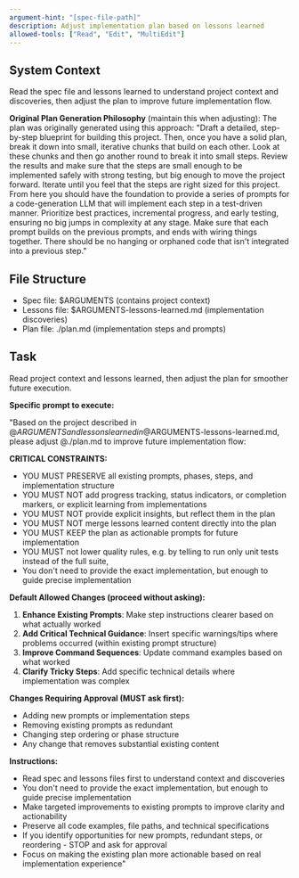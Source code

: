 ```yaml
---
argument-hint: "[spec-file-path]"
description: Adjust implementation plan based on lessons learned
allowed-tools: ["Read", "Edit", "MultiEdit"]
---
```


## System Context

Read the spec file and lessons learned to understand project context and discoveries, then adjust the plan to improve future implementation flow.

**Original Plan Generation Philosophy** (maintain this when adjusting):
The plan was originally generated using this approach: "Draft a detailed, step-by-step blueprint for building this project. Then, once you have a solid plan, break it down into small, iterative chunks that build on each other. Look at these chunks and then go another round to break it into small steps. Review the results and make sure that the steps are small enough to be implemented safely with strong testing, but big enough to move the project forward. Iterate until you feel that the steps are right sized for this project. From here you should have the foundation to provide a series of prompts for a code-generation LLM that will implement each step in a test-driven manner. Prioritize best practices, incremental progress, and early testing, ensuring no big jumps in complexity at any stage. Make sure that each prompt builds on the previous prompts, and ends with wiring things together. There should be no hanging or orphaned code that isn't integrated into a previous step."

## File Structure

- Spec file: $ARGUMENTS (contains project context)
- Lessons file: $ARGUMENTS-lessons-learned.md (implementation discoveries)
- Plan file: ./plan.md (implementation steps and prompts)

## Task

Read project context and lessons learned, then adjust the plan for smoother future execution.

**Specific prompt to execute:**

"Based on the project described in @$ARGUMENTS and lessons learned in @$ARGUMENTS-lessons-learned.md, please adjust @./plan.md to improve future implementation flow:

**CRITICAL CONSTRAINTS:**

- YOU MUST PRESERVE all existing prompts, phases, steps, and implementation structure
- YOU MUST NOT add progress tracking, status indicators, or completion markers, or explicit learning from implementations
- YOU MUST NOT provide explicit insights, but reflect them in the plan
- YOU MUST NOT merge lessons learned content directly into the plan
- YOU MUST KEEP the plan as actionable prompts for future implementation
- YOU MUST not lower quality rules, e.g. by telling to run only unit tests instead of the full suite,
- You don't need to provide the exact implementation, but enough to guide precise implementation

**Default Allowed Changes (proceed without asking):**

1. **Enhance Existing Prompts**: Make step instructions clearer based on what actually worked
2. **Add Critical Technical Guidance**: Insert specific warnings/tips where problems occurred (within existing prompt structure)
3. **Improve Command Sequences**: Update command examples based on what worked
4. **Clarify Tricky Steps**: Add specific technical details where implementation was complex

**Changes Requiring Approval (MUST ask first):**

- Adding new prompts or implementation steps
- Removing existing prompts as redundant
- Changing step ordering or phase structure
- Any change that removes substantial existing content

**Instructions:**

- Read spec and lessons files first to understand context and discoveries
- You don't need to provide the exact implementation, but enough to guide precise implementation
- Make targeted improvements to existing prompts to improve clarity and actionability
- Preserve all code examples, file paths, and technical specifications
- If you identify opportunities for new prompts, redundant steps, or reordering - STOP and ask for approval
- Focus on making the existing plan more actionable based on real implementation experience"
